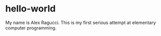 # hello-world 
My name is Alex Ragucci.
This is my first serious attempt at elementary computer programming.
